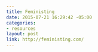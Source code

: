 ```yaml
---
title: Feministing
date: 2015-07-21 16:29:42 -05:00
categories:
- resources
layout: post
link: http://feministing.com/
---
```


